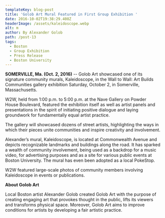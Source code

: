 ```yaml
---
templateKey: blog-post
title: 'Golob Art Mural Featured in First Group Exhibition '
date: 2016-10-02T19:38:29.408Z
headerImage: /assets/kaleidoscope.webp
alt: m
author: By Alexander Golob
path: /post-13
tags:
  - Boston
  - Group Exhibition
  - Press Release
  - Boston University
---
```

**SOMERVILLE, Ma. (Oct. 2, 2016)** -- Golob Art showcased one of its signature community murals, Kaleidoscope, in the Wall to Wall: Art Builds Communities gallery exhibition Saturday, October 2, in Somerville, Massachusetts.

W2W, held from 1:00 p.m. to 5:00 p.m. at the Nave Gallery on Powder House Boulevard, featured the exhibition itself as well as artist panels and presentations in the spirit of initiating positive dialogue and laying groundwork for fundamentally equal artist practice.

The gallery will showcased dozens of street artists, highlighting the ways in which their pieces unite communities and inspire creativity and involvement.

Alexander’s mural, Kaleidoscope, is located at Commonwealth Avenue and depicts recognizable landmarks and buildings along the road. It has sparked a wealth of community involvement, being used as a backdrop for a music video, for advertising purposes and as a site for various public events at Boston University. The mural has even been adopted as a local PokeStop.

W2W featured large-scale photos of community members involving Kaleidoscope in events or publications.



**About Golob Art**

Local Boston artist Alexander Golob created Golob Art with the purpose of creating engaging art that provokes thought in the public, lifts its viewers and transforms physical space. Moreover, Golob Art aims to improve conditions for artists by developing a fair artistic practice.
